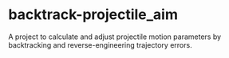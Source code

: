# backtrack-projectile_aim
A project to calculate and adjust projectile motion parameters by backtracking and reverse-engineering trajectory errors.
